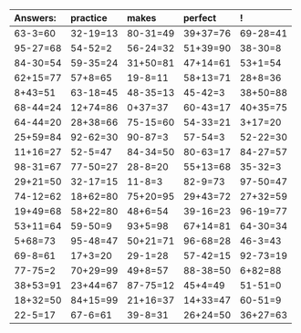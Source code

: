 | Answers: | practice | makes | perfect | ! |
| :--- | :--- | :--- | :--- | :--- |
| 63-3=60 | 32-19=13 | 80-31=49 | 39+37=76 | 69-28=41 | 
| 95-27=68 | 54-52=2 | 56-24=32 | 51+39=90 | 38-30=8 | 
| 84-30=54 | 59-35=24 | 31+50=81 | 47+14=61 | 53+1=54 | 
| 62+15=77 | 57+8=65 | 19-8=11 | 58+13=71 | 28+8=36 | 
| 8+43=51 | 63-18=45 | 48-35=13 | 45-42=3 | 38+50=88 | 
| 68-44=24 | 12+74=86 | 0+37=37 | 60-43=17 | 40+35=75 | 
| 64-44=20 | 28+38=66 | 75-15=60 | 54-33=21 | 3+17=20 | 
| 25+59=84 | 92-62=30 | 90-87=3 | 57-54=3 | 52-22=30 | 
| 11+16=27 | 52-5=47 | 84-34=50 | 80-63=17 | 84-27=57 | 
| 98-31=67 | 77-50=27 | 28-8=20 | 55+13=68 | 35-32=3 | 
| 29+21=50 | 32-17=15 | 11-8=3 | 82-9=73 | 97-50=47 | 
| 74-12=62 | 18+62=80 | 75+20=95 | 29+43=72 | 27+32=59 | 
| 19+49=68 | 58+22=80 | 48+6=54 | 39-16=23 | 96-19=77 | 
| 53+11=64 | 59-50=9 | 93+5=98 | 67+14=81 | 64-30=34 | 
| 5+68=73 | 95-48=47 | 50+21=71 | 96-68=28 | 46-3=43 | 
| 69-8=61 | 17+3=20 | 29-1=28 | 57-42=15 | 92-73=19 | 
| 77-75=2 | 70+29=99 | 49+8=57 | 88-38=50 | 6+82=88 | 
| 38+53=91 | 23+44=67 | 87-75=12 | 45+4=49 | 51-51=0 | 
| 18+32=50 | 84+15=99 | 21+16=37 | 14+33=47 | 60-51=9 | 
| 22-5=17 | 67-6=61 | 39-8=31 | 26+24=50 | 36+27=63 | 
